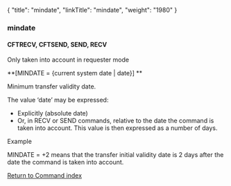 {
    "title": "mindate",
    "linkTitle": "mindate",
    "weight": "1980"
}<span id="mindate"></span>

### mindate

<span id="mindate_CFTRECV"></span><span id="mindate_CFTSEND"></span>

#### CFTRECV, CFTSEND, SEND, RECV

Only taken into account in requester
mode

**\[MINDATE = {current system date | date}\] **

Minimum transfer validity date.

The value ‘date’ may be expressed:

- Explicitly
    (absolute date)
- Or,
    in RECV or SEND commands, relative to the date the command is taken into
    account. This value is then expressed as a number of days.

Example

MINDATE = +2 means that the transfer initial validity date is 2 days
after the date the command is taken into account.

[Return to Command index](../../)

